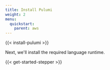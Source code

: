 ```yaml
---
title: Install Pulumi
weight: 2
menu:
  quickstart:
    parent: aws
---
```


{{< install-pulumi >}}

Next, we'll install the required language runtime.

{{< get-started-stepper >}}

